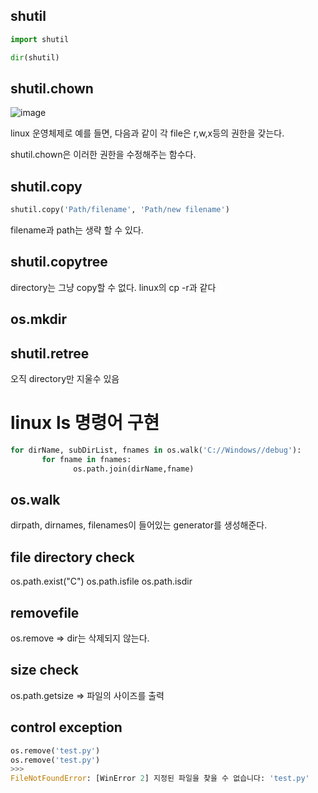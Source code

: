 ## shutil
```python
import shutil

dir(shutil)
```

## shutil.chown
![image](https://user-images.githubusercontent.com/73323188/121682975-b5c12900-caf7-11eb-9cc1-a9166cf7d881.png)

linux 운영체제로 예를 들면,  다음과 같이 각 file은 r,w,x등의 권한을 갖는다. 

shutil.chown은 이러한 권한을 수정해주는 함수다.

## shutil.copy
```python
shutil.copy('Path/filename', 'Path/new filename')
```
filename과 path는 생략 할 수 있다. 


## shutil.copytree
directory는 그냥 copy할 수 없다.
linux의 cp -r과 같다

## os.mkdir

## shutil.retree

오직 directory만 지울수 있음

# linux ls 명령어 구현
```python
for dirName, subDirList, fnames in os.walk('C://Windows//debug'):
       for fname in fnames:
              os.path.join(dirName,fname)
```
## os.walk
dirpath, dirnames, filenames이 들어있는 generator를 생성해준다.

## file directory check
os.path.exist("C")
os.path.isfile
os.path.isdir

## removefile
os.remove => dir는 삭제되지 않는다.

## size check

os.path.getsize => 파일의 사이즈를 출력

## control exception
```python
os.remove('test.py')
os.remove('test.py')
>>>
FileNotFoundError: [WinError 2] 지정된 파일을 찾을 수 없습니다: 'test.py'
```



